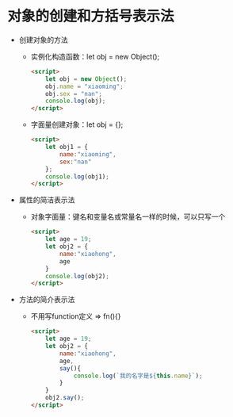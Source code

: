 # 对象的创建和方括号表示法

* 创建对象的方法

  * 实例化构造函数：let obj = new Object();

    ```html
    <script>
        let obj = new Object();
        obj.name = "xiaoming";
        obj.sex = "nan";
        console.log(obj);
    </script>
    ```

  * 字面量创建对象：let obj = {};

    ```html
    <script>
        let obj1 = {
            name:"xiaoming",
            sex:"nan"
        };
        console.log(obj1);
    </script>
    ```

* 属性的简洁表示法

  * 对象字面量：键名和变量名或常量名一样的时候，可以只写一个

    ```html
    <script>
        let age = 19;
        let obj2 = {
            name:"xiaohong",
            age
        }
        console.log(obj2);
    </script>
    ```

* 方法的简介表示法

  * 不用写function定义 => fn(){}

    ```html
    <script>
        let age = 19;
        let obj2 = {
            name:"xiaohong",
            age,
            say(){
                console.log(`我的名字是${this.name}`);
            }
        }
        obj2.say();
    </script>
    ```

    